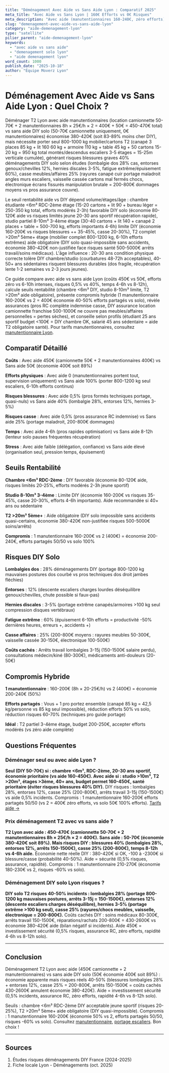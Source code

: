 ```yaml
---
title: "Déménagement Avec Aide vs Sans Aide Lyon : Comparatif 2025"
meta_title: "Avec Aide vs Sans Lyon | 160€ Efforts vs 0€ Risques"
meta_description: "Avec aide (manutentionnaires 160-240€, zéro efforts) vs sans aide DIY (0€ mais risques blessures 40%, casse). Comparatif T2 Lyon."
slug: "demenagement-avec-aide-vs-sans-aide-lyon"
category: "aide-demenagement-lyon"
type: "satellite"
pilier_parent: "aide-demenagement-lyon"
keywords:
  - "avec aide vs sans aide"
  - "demenagement solo lyon"
  - "aide demenagement lyon"
word_count: 1000
publish_date: "2025-10-18"
author: "Équipe Moverz Lyon"
---
```


# Déménagement Avec Aide vs Sans Aide Lyon : Quel Choix ?

Déménager T2 Lyon avec aide manutentionnaires (location camionnette 50-70€ + 2 manutentionnaires 8h × 25€/h × 2 = 400€ + 50€ = 450-470€ total) vs sans aide DIY solo (50-70€ camionnette uniquement, 0€ manutentionnaires) économise 380-420€ (soit 83-89% moins cher DIY), mais nécessite porter seul 800-1000 kg mobilier/cartons T2 (canapé 3 places 85 kg + lit 160 60 kg + armoire 110 kg + table 45 kg + 50 cartons 15-20 kg = 950 kg total montés/descendus escaliers 3-5 étages = 15-25m verticale cumulée), générant risques blessures graves 40% déménagements DIY solo selon études (lombalgie dos 28% cas, entorses genoux/chevilles 12%, hernies discales 3-5%, fatigue extrême/épuisement 60%), casse meubles/affaires 25% (rayures canapé cuir portage maladroit angles murs escaliers, vaisselle cassée cartons mal fermés chocs, électronique écrans fissurés manipulation brutale = 200-800€ dommages moyens vs pros assurance couvre).

Le seuil rentabilité aide vs DIY dépend volume/étages/âge : chambre étudiante <6m³ RDC-2ème étage (15-20 cartons + lit 90 + bureau léger = 250-350 kg total, efforts modérés 2-3h) favorable DIY solo (économie 80-120€ aide vs risques limités jeune 20-30 ans sportif récupération rapide), studio partiel 8-10m³ 3-4ème étage (30-40 cartons + lit 140 + canapé 2 places + table = 500-700 kg, efforts importants 4-6h) limite DIY (économie 160-200€ vs risques blessures ++ 35-45%, casse 20-30%), T2 complet >20m³ 5ème+ étage (mobilier complet 800-1200 kg, 6-10h efforts extrêmes) aide obligatoire (DIY solo quasi-impossible sans accidents, économie 380-420€ non-justifiée face risques santé 500-5000€ arrêts travail/soins médicaux). L'âge influence : 20-30 ans condition physique correcte tolère DIY chambre/studio (courbatures 48-72h acceptables), 40-50+ ans sédentaires risquent blessures durables (dos fragile, récupération lente 1-2 semaines vs 2-3 jours jeunes).

Ce guide compare avec aide vs sans aide Lyon (coûts 450€ vs 50€, efforts zéro vs 6-10h intenses, risques 0,5% vs 40%, temps 4-6h vs 8-12h), calcule seuils rentabilité (chambre <6m³ DIY, studio 8-10m³ limite, T2 >20m³ aide obligatoire), présente compromis hybride (1 manutentionnaire 160-200€ vs 2 = 400€ économie 40-50% efforts partagés vs solo), révèle assurances (pros RC complète indemnise casse, DIY assurance location camionnette franchise 500-1000€ ne couvre pas meubles/affaires personnelles = pertes sèches), et conseille selon profils (étudiant 25 ans sportif budget <100€ = DIY chambre OK, salarié 45 ans sédentaire = aide T2 obligatoire santé). Pour tarifs manutentionnaires, consultez [manutentionnaire Lyon](/blog/satellites/manutentionnaire-demenagement-lyon).

## Comparatif Détaillé

**Coûts** : Avec aide 450€ (camionnette 50€ + 2 manutentionnaires 400€) vs Sans aide 50€ (économie 400€ soit 89%)

**Efforts physiques** : Avec aide 0 (manutentionnaires portent tout, supervision uniquement) vs Sans aide 100% (porter 800-1200 kg seul escaliers, 6-10h efforts continus)

**Risques blessures** : Avec aide 0,5% (pros formés techniques portage, quasi-nuls) vs Sans aide 40% (lombalgie 28%, entorses 12%, hernies 3-5%)

**Risques casse** : Avec aide 0,5% (pros assurance RC indemnise) vs Sans aide 25% (portage maladroit, 200-800€ dommages)

**Temps** : Avec aide 4-6h (pros rapides optimisation) vs Sans aide 8-12h (lenteur solo pauses fréquentes récupération)

**Stress** : Avec aide faible (délégation, confiance) vs Sans aide élevé (organisation seul, pression temps, épuisement)

## Seuils Rentabilité

**Chambre <6m³ RDC-2ème** : DIY favorable (économie 80-120€ aide, risques limités 20-25%, efforts modérés 2-3h jeune sportif)

**Studio 8-10m³ 3-4ème** : Limite DIY (économie 160-200€ vs risques 35-45%, casse 20-30%, efforts 4-6h importants). Aide recommandée si 40+ ans ou sédentaire

**T2 >20m³ 5ème+** : Aide obligatoire (DIY solo impossible sans accidents quasi-certains, économie 380-420€ non-justifiée risques 500-5000€ soins/arrêts)

**Compromis** : 1 manutentionnaire 160-200€ vs 2 (400€) = économie 200-240€, efforts partagés 50/50 vs solo 100%

## Risques DIY Solo

**Lombalgies dos** : 28% déménagements DIY (portage 800-1200 kg mauvaises postures dos courbé vs pros techniques dos droit jambes fléchies)

**Entorses** : 12% (descente escaliers charges lourdes déséquilibre genoux/chevilles, chute possible si faux-pas)

**Hernies discales** : 3-5% (portage extrême canapés/armoires >100 kg seul compression disques vertébraux)

**Fatigue extrême** : 60% (épuisement 6-10h efforts = productivité -50% dernières heures, erreurs +, accidents +)

**Casse affaires** : 25% (200-800€ moyens : rayures meubles 50-300€, vaisselle cassée 30-150€, électronique 100-500€)

**Coûts cachés** : Arrêts travail lombalgies 3-15j (150-1500€ salaire perdu), consultations médecin/kiné (80-300€), médicaments anti-douleurs (20-50€)

## Compromis Hybride

**1 manutentionnaire** : 160-200€ (8h × 20-25€/h) vs 2 (400€) = économie 200-240€ (50%)

**Efforts partagés** : Vous + 1 pro portez ensemble (canapé 85 kg = 42,5 kg/personne vs 85 kg seul impossible), réduction efforts 50% vs solo, réduction risques 60-70% (techniques pro guide portage)

**Idéal** : T2 partiel 3-4ème étage, budget 200-250€, accepter efforts modérés (vs zéro aide complète)

## Questions Fréquentes

### Déménager seul ou avec aide Lyon ?

**Seul (DIY 50-70€) si : chambre <6m³, RDC-2ème, 20-30 ans sportif, économie prioritaire (vs aide 160-450€). Avec aide si : studio >10m³, T2 >20m³, étages >3ème, 40+ ans, budget permet 160-450€, santé prioritaire (éviter risques blessures 40% DIY).** DIY risques : lombalgies 28%, entorses 12%, casse 25% (200-800€), arrêts travail 3-15j (150-1500€) vs aide 0,5% incidents. Compromis : 1 manutentionnaire 160-200€ efforts partagés 50/50 (vs 2 = 400€ zéro efforts, vs solo 50€ 100% efforts). [Tarifs aide →](/blog/satellites/manutentionnaire-demenagement-lyon)

### Prix déménagement T2 avec vs sans aide ?

**T2 Lyon avec aide : 450-470€ (camionnette 50-70€ + 2 manutentionnaires 8h × 25€/h × 2 = 400€). Sans aide : 50-70€ (économie 380-420€ soit 89%). Mais risques DIY : blessures 40% (lombalgies 28%, entorses 12%, arrêts 150-1500€), casse 25% (200-800€), temps 8-12h vs 4-6h aide.** Économie nette réelle DIY : 380-420€ si OK, -100 à -2300€ si blessure/casse (probabilité 40-50%). Aide = sécurité (0,5% risques, assurance, rapidité). Compromis : 1 manutentionnaire 210-270€ (économie 180-230€ vs 2, risques -60% vs solo).

### Déménagement DIY solo Lyon risques ?

**DIY solo T2 risques 40-50% incidents : lombalgies 28% (portage 800-1200 kg mauvaises postures, arrêts 3-15j = 150-1500€), entorses 12% (descente escaliers charges déséquilibre), hernies 3-5% (portage extrême >100 kg seul), casse 25% (rayures/chocs meubles, vaisselle, électronique = 200-800€).** Coûts cachés DIY : soins médicaux 80-300€, arrêts travail 150-1500€, réparations/rachats 200-800€ = 430-2600€ vs économie 380-420€ aide (bilan négatif si incidents). Aide 450€ = investissement sécurité (0,5% risques, assurance RC, zéro efforts, rapidité 4-6h vs 8-12h solo).

---

## Conclusion

Déménagement T2 Lyon avec aide (450€ camionnette + 2 manutentionnaires) vs sans aide DIY solo (50€ économie 400€ soit 89%) : économie apparente mais risques réels 40-50% (blessures lombalgies 28% + entorses 12%, casse 25% = 200-800€, arrêts 150-1500€ = coûts cachés 430-2600€ annulent économie 380-420€). Aide = investissement sécurité (0,5% incidents, assurance RC, zéro efforts, rapidité 4-6h vs 8-12h solo).

Seuils : chambre <6m³ RDC-2ème DIY acceptable jeune sportif (risques 20-25%), T2 >20m³ 5ème+ aide obligatoire (DIY quasi-impossible). Compromis : 1 manutentionnaire 160-200€ (économie 50% vs 2, efforts partagés 50/50, risques -60% vs solo). Consultez [manutentionnaire](/blog/satellites/manutentionnaire-demenagement-lyon), [portage escaliers](/blog/aide-demenagement-lyon/aide-portage-escaliers-lyon). Bon choix !

---

## Sources

1. Études risques déménagements DIY France (2024-2025)
2. Fiche locale Lyon - Déménagements (oct. 2025)


